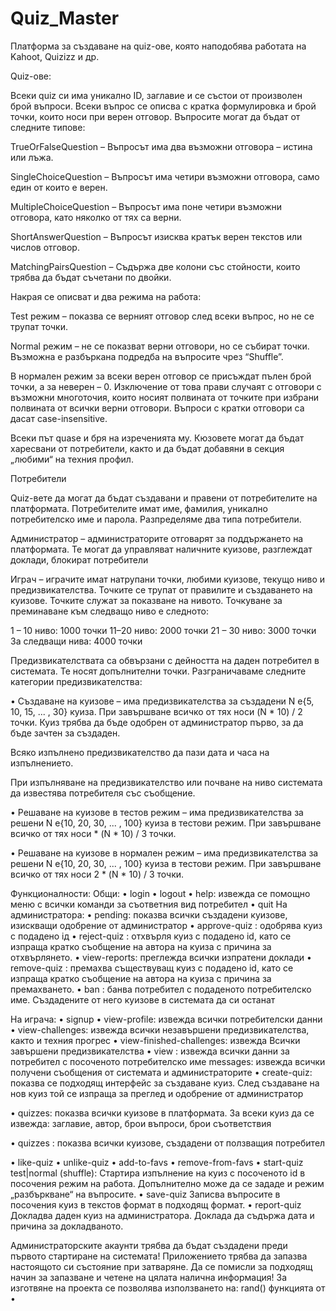 # Quiz_Master

Платформа за създаване на quiz-ове, която наподобява работата на Kahoot, Quizizz и др.

Quiz-ове:

Всеки quiz си има уникално ID, заглавие и се състои от произволен брой въпроси. Всеки въпрос се описва с кратка формулировка и брой точки, които носи при верен отговор. Въпросите могат да бъдат от следните типове:

TrueOrFalseQuestion – Въпросът има два възможни отговора – истина или лъжа.

SingleChoiceQuestion – Въпросът има четири възможни отговора, само един от които е верен.

MultipleChoiceQuestion – Въпросът има поне четири възможни отговора, като няколко от тях са верни.

ShortAnswerQuestion – Въпросът изисква кратък верен текстов или числов отговор.

MatchingPairsQuestion – Съдържа две колони със стойности, които трябва да бъдат съчетани по двойки.

Накрая се описват и два режима на работа:

Test режим – показва се верният отговор след всеки въпрос, но не се трупат точки.

Normal режим – не се показват верни отговори, но се събират точки. Възможна е разбъркана подредба на въпросите чрез “Shuffle”.




В нормален режим за всеки верен отговор се присъждат пълен брой точки, а за неверен – 0. Изключение от това прави случаят с отговори с възможни многоточия, които носият полвината от точките при избрани полвината от всички верни отговори. Въпроси с кратки отговори са дасат case-insensitive.

Всеки път quase и бря на изреченията му. Кюзовете могат да бъдат харесвани от потребители, както и да бъдат добавяни в секция „любими“ на техния профил.

Потребители

Quiz-вете да могат да бъдат създавани и правени от потребителите на платформата. Потребителите имат име, фамилия, уникално потребителско име и парола. Разпределяме два типа потребители.


Администратор – администраторите отговарят за поддържането на платформата. Те могат да управляват наличните куизове, разглеждат доклади, блокират потребители



Играч – играчите имат натрупани точки, любими куизове, текущо ниво и предизвикателства. Точките се трупат от правилите и създаването на куизове. Точките служат за показване на нивото. Точкуване за преминаване към следващо ниво е следното:


1 – 10 ниво: 1000 точки
11–20 ниво: 2000 точки
21 – 30 ниво: 3000 точки
За следващи нива: 4000 точки





Предизвикателствата са обвързани с дейността на даден потребител в системата. Те носят допълнителни точки. Разграничаваме следните категории предизвикателства:


• Създаване на куизове – има предизвикателства за създадени N е{5, 10, 15, ... , 30} куиза. При завършване всичко от тях носи (N * 10) / 2 точки. Куиз трябва да бъде одобрен от администратор първо, за да бъде зачтен за създаден.



Всяко изпълнено предизвикателство да пази дата и часа на изпълнението.

При изпълняване на предизвикателство или пoчване на ниво системата да известява потребителя със съобщение.


• Решаване на куизове в тестов режим – има предизвикателства за решени N е{10, 20, 30, ... , 100} куиза в тестови режим. При завършване всичко от тях носи * (N * 10) / 3 точки.

• Решаване на куизове в нормален режим – има предизвикателства за решени N е{10, 20, 30, ... , 100} куиза в тестови режим. При завършване всичко от тях носи 2 * (N * 10) / 3 точки.



Функционалности:
Общи:
• login <username> <password>
• logout
• help: извежда се помощно меню с всички команди за съответния вид потребител
• quit
На администратора:
• pending: показва всички създадени куизове, изискващи одобрение от администратор
• approve-quiz <quiz-id>: одобрява куиз с подадено ід
• reject-quiz <quiz-id> <reason>: отхвърля куиз с подадено id, като се изпраща кратко съобщение на автора на куиза с причина за отхвърлянето.
• view-reports: преглежда всички изпратени доклади
• remove-quiz <quiz-id> <reason>: премахва съществуващ куиз с подадено іd, като се изпраща кратко съобщение на автора на куиза с причина за премахването.
• ban <username>: банва потребител с подаденото потребителско име. Създадените от него куизове в системата да си останат




На играча:
• signup <first-name> <password2>
<last-name> <username> <password1>
• view-profile: извежда всички потребителски данни
• view-challenges: извежда всички незавършени предизвикателства, както и техния прогрес
• view-finished-challenges:
извежда Всички завършени предизвикателства
• view <username>: извежда всички данни за потребител с посоченото потребителско име
messages: извежда всички получени съобщения от системата и администраторите
• create-quiz: показва се подходящ интерфейс за създаване куиз. След създаване на нов куиз той се изпраща за преглед и одобрение от администратор

• quizzes: показва всички куизове в платформата. За всеки куиз да се извежда: заглавие, автор, брои въпроси, брои съответствия

• quizzes <username>: показва всички куизове, създадени от ползващия потребител

• like-quiz <quiz-id>
• unlike-quiz <quiz-id>
• add-to-favs <quiz-id>
• remove-from-favs <quiz-id>
• start-quiz  <quiz-id> test|normal (shuffle): Стартира изпълнение на куиз с посоченото id в посочения режим на работа. Допълнително може да се зададе и режим „разбъркване“ на въпросите.
• save-quiz <quiz-id> <filepath> Записва въпросите в посочения куиз в текстов формат в подходящ формат.
• report-quiz  <quiz-id> Докладва даден куиз на администратора. Доклада да съдържа дата и причина за докладваното.




Администраторските акаунти трябва да бъдат създадени преди първото стартиране на системата!
Приложението трябва да запазва настоящото си състояние при затваряне. Да се помисли за подходящ начин за запазване и четене на цялата налична информация!
За изготвяне на проекта се позволява използването на:
rand() функцията от <cstdlib>
• <ctime>
